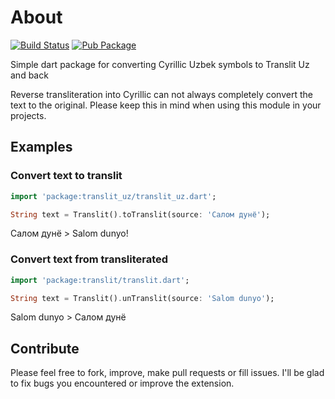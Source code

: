 # About

[![Build Status](https://travis-ci.com/roman-romanov/translit_uz.svg?branch=master)](https://travis-ci.org/roman-romanov/translit_uz_)
[![Pub Package](https://img.shields.io/pub/v/translit_uz.svg)](https://pub.dartlang.org/packages/translit_uz)

Simple dart package for converting Cyrillic Uzbek symbols to Translit Uz  and back

Reverse transliteration into Cyrillic can not always completely convert the text to the original. Please keep this in mind when using this module in your projects.

## Examples

### Convert text to translit

```dart
import 'package:translit_uz/translit_uz.dart';

String text = Translit().toTranslit(source: 'Салом дунё');
```

Салом дунё > Salom dunyo!


### Convert text from transliterated

```dart
import 'package:translit/translit.dart';

String text = Translit().unTranslit(source: 'Salom dunyo');
```

Salom dunyo > Салом дунё

## Contribute

Please feel free to fork, improve, make pull requests or fill issues. I'll be glad to fix bugs you encountered or improve the extension.
